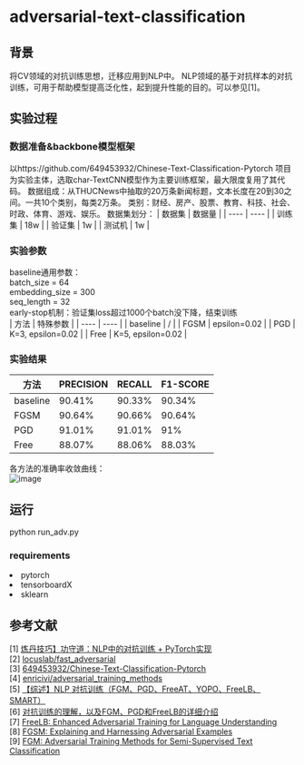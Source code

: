 # adversarial-text-classification
## 背景
将CV领域的对抗训练思想，迁移应用到NLP中。
NLP领域的基于对抗样本的对抗训练，可用于帮助模型提高泛化性，起到提升性能的目的。可以参见[1]。

## 实验过程
### 数据准备&backbone模型框架
以https://github.com/649453932/Chinese-Text-Classification-Pytorch 项目为实验主体，选取char-TextCNN模型作为主要训练框架，最大限度复用了其代码。
数据组成：从THUCNews中抽取的20万条新闻标题，文本长度在20到30之间。一共10个类别，每类2万条。
类别：财经、房产、股票、教育、科技、社会、时政、体育、游戏、娱乐。
数据集划分：
|  数据集   | 数据量  |
|  ----  | ----  |
| 训练集  | 18w |
| 验证集  | 1w |
| 测试机  | 1w |

### 实验参数
baseline通用参数：  
batch_size = 64  
embedding_size = 300  
seq_length = 32  
early-stop机制：验证集loss超过1000个batch没下降，结束训练  
|  方法   | 特殊参数  |
|  ----  | ----  |
| baseline  | / |
| FGSM  | epsilon=0.02 |
| PGD  | K=3, epsilon=0.02 |
| Free  | K=5, epsilon=0.02 |

### 实验结果
|  方法   | PRECISION  |  RECALL  |  F1-SCORE  | 
|  ----  | ----  |  ----  |  ----  |
| baseline  | 90.41% |  90.33%  |  90.34%  |
| FGSM  | 90.64% |  90.66%  |  90.64%  |
| PGD  | 91.01% |  91.01%  |  91%  |
| Free  | 88.07% |  88.06%  |  88.03%  |  

 

各方法的准确率收敛曲线：  
![image](https://user-images.githubusercontent.com/102469274/160290049-ab221359-974a-4fc4-8162-e0c81bbc7619.png)


## 运行
python run_adv.py 

### requirements
<li>pytorch  
<li>tensorboardX  
<li>sklearn  

## 参考文献
[1] [炼丹技巧】功守道：NLP中的对抗训练 + PyTorch实现](https://zhuanlan.zhihu.com/p/91269728)  
[2] [locuslab/fast_adversarial](https://github.com/locuslab/fast_adversarial)  
[3] [649453932/Chinese-Text-Classification-Pytorch](https://github.com/649453932/Chinese-Text-Classification-Pytorch)  
[4] [enricivi/adversarial_training_methods](https://github.com/enricivi/adversarial_training_methods)  
[5] [【综述】NLP 对抗训练（FGM、PGD、FreeAT、YOPO、FreeLB、SMART）](https://blog.csdn.net/qq_38204302/article/details/120774826?spm=1001.2101.3001.6650.1&utm_medium=distribute.pc_relevant.none-task-blog-2%7Edefault%7ECTRLIST%7ERate-1.pc_relevant_aa&depth_1-utm_source=distribute.pc_relevant.none-task-blog-2%7Edefault%7ECTRLIST%7ERate-1.pc_relevant_aa&utm_relevant_index=2)  
[6] [对抗训练的理解，以及FGM、PGD和FreeLB的详细介绍](https://blog.csdn.net/weixin_41712499/article/details/110878322)  
[7] [FreeLB: Enhanced Adversarial Training for Language Understanding](https://arxiv.org/abs/1909.11764v5)  
[8] [FGSM: Explaining and Harnessing Adversarial Examples](https://arxiv.org/pdf/1412.6572v1.pdf)  
[9] [FGM: Adversarial Training Methods for Semi-Supervised Text Classification](https://arxiv.org/pdf/1605.07725.pdf)  

